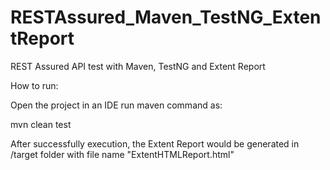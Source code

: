 # RESTAssured_Maven_TestNG_ExtentReport
REST Assured API test with Maven, TestNG and Extent Report

How to run:

Open the project in an IDE
run maven command as:

mvn clean test

After successfully execution, the Extent Report would be generated in /target folder with file name "ExtentHTMLReport.html"